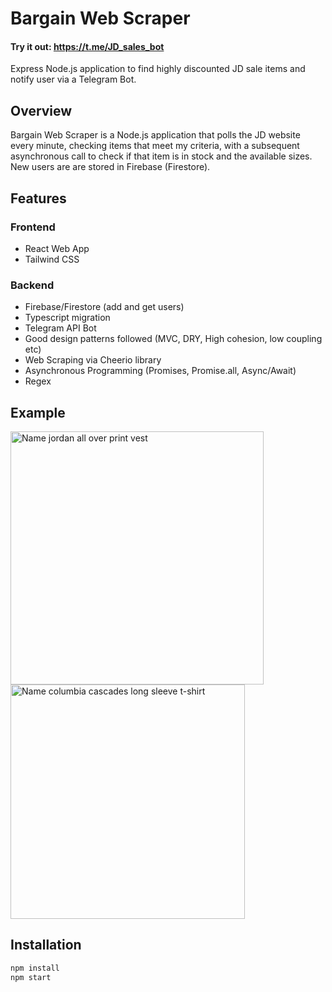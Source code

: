 # Bargain Web Scraper

#### Try it out:  https://t.me/JD_sales_bot

Express Node.js application to find highly discounted JD sale items and notify user via a Telegram Bot.

## Overview
Bargain Web Scraper is a Node.js application that polls the JD website every minute, checking items that meet my criteria, with a subsequent asynchronous call to check if that item is in stock and the available sizes. New users are are stored in Firebase (Firestore).


## Features
### Frontend
- React Web App
- Tailwind CSS


### Backend
- Firebase/Firestore (add and get users)
- Typescript migration
- Telegram API Bot
- Good design patterns followed (MVC, DRY, High cohesion, low coupling etc)
- Web Scraping via Cheerio library
- Asynchronous Programming (Promises, Promise.all, Async/Await)
- Regex

## Example
<p>
<img width="405" alt="Name jordan all over print vest" src="https://user-images.githubusercontent.com/34219176/141662160-fca1f9b2-bff4-4f0e-a009-9ba65296ddcd.png">
<img width="375" alt="Name columbia cascades long sleeve t-shirt" src="https://user-images.githubusercontent.com/34219176/141678795-08158b16-f61d-4465-b787-d86cc681381d.png">
</p>

## Installation
```bash
npm install
npm start
```
